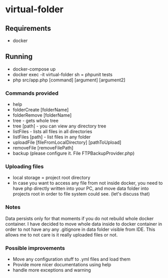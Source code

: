 # virtual-folder

## Requirements
- docker

## Running
- docker-compose up
- docker exec -it virtual-folder sh
= phpunit tests
- php src/app.php [command] [argument] [argument2]

### Commands provided

- help
- folderCreate [folderName]
- folderRemove [folderName] 
- tree - gets whole tree
- tree [path] - you can view any directory tree
- listFiles - lists all files in all directories
- listFiles [path] - list files in any folder
- uploadFile [fileFromLocalDirectory] [pathToUpload]
- removeFile [removeFilePath]
- backup (please configure it. File FTPBackupProvider.php)

### Uploading files
- local storage = project root directory
- In case you want to access any file from not inside docker, you need to have php directly written into your PC, and move data folder into projects root in order to file system could see. (let's discuss that)

### Notes
Data persists only for that moments if you do not rebuild whole docker container. I have decided to move whole data inside to docker container in order to not have any any .gitignore in data folder visible from IDE. This allows me to not care is it really uploaded files or not.

### Possible improvements
- Move any configuration stuff to .yml files and load them
- Provide more nicer documentations using help
- handle more exceptions and warning